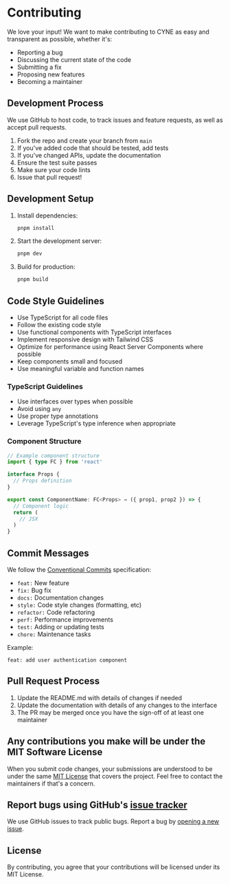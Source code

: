 # Contributing

We love your input! We want to make contributing to CYNE as easy and transparent as possible, whether it's:

- Reporting a bug
- Discussing the current state of the code
- Submitting a fix
- Proposing new features
- Becoming a maintainer

## Development Process

We use GitHub to host code, to track issues and feature requests, as well as accept pull requests.

1. Fork the repo and create your branch from `main`
2. If you've added code that should be tested, add tests
3. If you've changed APIs, update the documentation
4. Ensure the test suite passes
5. Make sure your code lints
6. Issue that pull request!

## Development Setup

1. Install dependencies:

   ```bash
   pnpm install
   ```

2. Start the development server:

   ```bash
   pnpm dev
   ```

3. Build for production:
   ```bash
   pnpm build
   ```

## Code Style Guidelines

- Use TypeScript for all code files
- Follow the existing code style
- Use functional components with TypeScript interfaces
- Implement responsive design with Tailwind CSS
- Optimize for performance using React Server Components where possible
- Keep components small and focused
- Use meaningful variable and function names

### TypeScript Guidelines

- Use interfaces over types when possible
- Avoid using `any`
- Use proper type annotations
- Leverage TypeScript's type inference when appropriate

### Component Structure

```typescript
// Example component structure
import { type FC } from 'react'

interface Props {
  // Props definition
}

export const ComponentName: FC<Props> = ({ prop1, prop2 }) => {
  // Component logic
  return (
    // JSX
  )
}
```

## Commit Messages

We follow the [Conventional Commits](https://www.conventionalcommits.org/) specification:

- `feat:` New feature
- `fix:` Bug fix
- `docs:` Documentation changes
- `style:` Code style changes (formatting, etc)
- `refactor:` Code refactoring
- `perf:` Performance improvements
- `test:` Adding or updating tests
- `chore:` Maintenance tasks

Example:

```
feat: add user authentication component
```

## Pull Request Process

1. Update the README.md with details of changes if needed
2. Update the documentation with details of any changes to the interface
3. The PR may be merged once you have the sign-off of at least one maintainer

## Any contributions you make will be under the MIT Software License

When you submit code changes, your submissions are understood to be under the same [MIT License](http://choosealicense.com/licenses/mit/) that covers the project. Feel free to contact the maintainers if that's a concern.

## Report bugs using GitHub's [issue tracker](https://github.com/cyne/cyne-webapp/issues)

We use GitHub issues to track public bugs. Report a bug by [opening a new issue](https://github.com/cyne/cyne-webapp/issues/new).

## License

By contributing, you agree that your contributions will be licensed under its MIT License.
